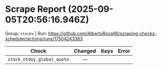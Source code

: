 # Scrape Report (2025-09-05T20:56:16.946Z)

Group: `stocks`  |  Run: https://github.com/AlbertoRoca96/scraping-checks-scheduler/actions/runs/17504243363

| Check | Changed | Keys | Error |
|---|:---:|:--|:--|
| `stock_ntdoy_global_quote` | — |  |  |
